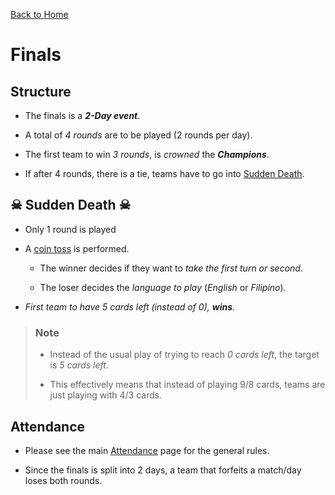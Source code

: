 [Back to Home](./README.md)

# Finals

## Structure

- The finals is a _**2-Day event**_.

- A total of _4 rounds_ are to be played (2 rounds per day).

- The first team to win _3 rounds_, is _crowned_ the _**Champions**_.

- If after 4 rounds, there is a tie, teams have to go into [Sudden Death](#sudden-death).

## ☠ Sudden Death ☠

- Only 1 round is played

- A [coin toss](https://www.google.com/search?sxsrf=ALeKk03n1Vgo4i8_8FMhZgtXSM5KSszctw%3A1605612873323&ei=SbWzX4moE6TKmAWQ_4_AAg&q=coin+toss&oq=coin+toss&gs_lcp=CgZwc3ktYWIQAzIECCMQJzIFCAAQyQMyAggAMgIIADICCAAyAggAMgIIADICCAAyAggAMgIIADoECAAQRzoKCAAQyQMQFBCHAlDr9b4FWMP5vgVgtfq-BWgAcAJ4AIABVYgBxQKSAQE0mAEAoAEBqgEHZ3dzLXdpesgBCMABAQ&sclient=psy-ab&ved=0ahUKEwjJ8NeHvontAhUkJaYKHZD_AygQ4dUDCA0&uact=5) is performed.

  - The winner decides if they want to _take the first turn or second_.

  - The loser decides the _language to play_ (_English_ or _Filipino_).

- _First team to have 5 cards left (instead of 0), **wins**_.

> ### Note
>
> - Instead of the usual play of trying to reach _0 cards left_, the target is _5 cards left_.
>
> - This effectively means that instead of playing 9/8 cards, teams are just playing with 4/3 cards.

## Attendance

- Please see the main [Attendance](./attendance.md) page for the general rules.

- Since the finals is split into 2 days, a team that forfeits a match/day loses both rounds.
